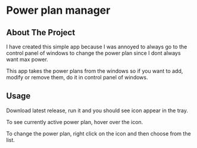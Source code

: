 # Power plan manager

## About The Project

I have created this simple app because I was annoyed to always go to the control panel of windows to change the power plan since I dont always want max power.

This app takes the power plans from the windows so if you want to add, modify or remove them, do it in control panel of windows.

## Usage

Download latest release, run it and you should see icon appear in the tray.

To see currently active power plan, hover over the icon.

To change the power plan, right click on the icon and then choose from the list.

